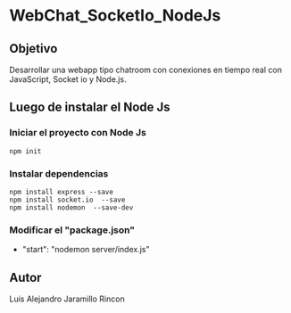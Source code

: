 # WebChat_SocketIo_NodeJs
## Objetivo
Desarrollar una webapp tipo chatroom con conexiones en tiempo real con JavaScript, Socket io y Node.js.
## Luego de instalar el Node Js
### Iniciar el proyecto con Node Js
`npm init`
### Instalar dependencias
```
npm install express --save
npm install socket.io  --save
npm install nodemon  --save-dev
```
### Modificar el "package.json"
* "start": "nodemon server/index.js"
## Autor
Luis Alejandro Jaramillo Rincon

